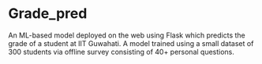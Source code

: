 # Grade_pred
An ML-based model deployed on the web using Flask which predicts the grade of a student at IIT Guwahati. A model trained using a small dataset of 300 students via offline survey consisting of 40+ personal questions.  
